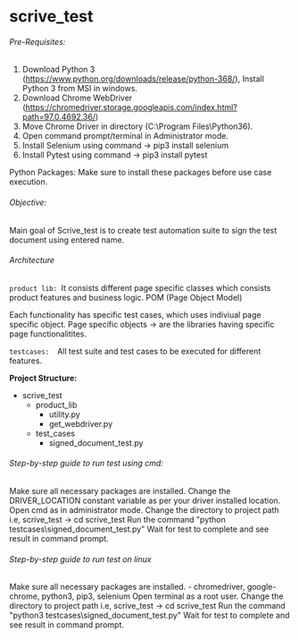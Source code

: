 # **scrive_test**

###### Pre-Requisites:

1. Download Python 3 (https://www.python.org/downloads/release/python-368/),
Install Python 3 from MSI in windows.
2. Download Chrome WebDriver (https://chromedriver.storage.googleapis.com/index.html?path=97.0.4692.36/)
3. Move Chrome Driver in directory (C:\Program Files\Python36).
4. Open command prompt/terminal in Administrator mode.
5. Install Selenium using command -> pip3 install selenium
6. Install Pytest using command -> pip3 install pytest

Python Packages: Make sure to install these packages before use case execution.


###### Objective:
Main goal of Scrive_test is to create test automation suite to sign the test document using entered name.

###### Architecture

`product lib:
`It consists different page specific classes which consists product features and business logic.
POM (Page Object Model)

Each functionality has specific test cases, which uses indiviual page specific object.
Page specific objects → are the libraries having specific page functionalitites.

`testcases: 
`All test suite and test cases to be executed for different features.

**Project Structure:**
* scrive_test
  * product_lib
    * utility.py
    * get_webdriver.py
  * test_cases
    * signed_document_test.py


###### Step-by-step guide to run test using cmd:

Make sure all necessary packages are installed.
Change the DRIVER_LOCATION constant variable as per your driver installed location. 
Open cmd as in administrator mode.
Change the directory to project path i.e, scrive_test -> cd scrive_test
Run the command "python testcases\signed_document_test.py"
Wait for test to complete and see result in command prompt.


###### Step-by-step guide to run test on linux

Make sure all necessary packages are installed.
	- chromedriver, google-chrome, python3, pip3, selenium
Open terminal as a root user.
Change the directory to project path i.e, scrive_test -> cd scrive_test
Run the command "python3 testcases\signed_document_test.py"
Wait for test to complete and see result in command prompt.